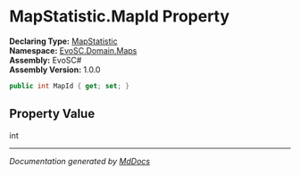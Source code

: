 ﻿<!--  
  <auto-generated>   
    The contents of this file were generated by a tool.  
    Changes to this file may be list if the file is regenerated  
  </auto-generated>   
-->

# MapStatistic.MapId Property

**Declaring Type:** [MapStatistic](../index.md)  
**Namespace:** [EvoSC.Domain.Maps](../../index.md)  
**Assembly:** EvoSC\#  
**Assembly Version:** 1.0.0

```csharp
public int MapId { get; set; }
```

## Property Value

int

___

*Documentation generated by [MdDocs](https://github.com/ap0llo/mddocs)*
